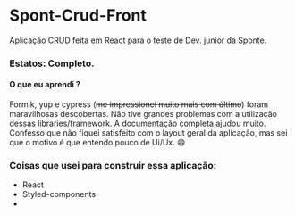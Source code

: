 # Spont-Crud-Front
  Aplicação CRUD feita em React para o teste de Dev. junior da Sponte.
  
### Estatos: Completo.

#### O que eu aprendi ?
  Formik, yup e cypress (<strike>me impressionei muito mais com último</strike>) foram maravilhosas descobertas. Não tive grandes problemas com
  a utilização dessas libraries/framework. A documentação completa ajudou muito. Confesso que não fiquei satisfeito com o layout geral
  da aplicação, mas sei que o motivo é que entendo pouco de Ui/Ux. :smile:
  
### Coisas que usei para construir essa aplicação:
  + React
  + Styled-components
  + 

